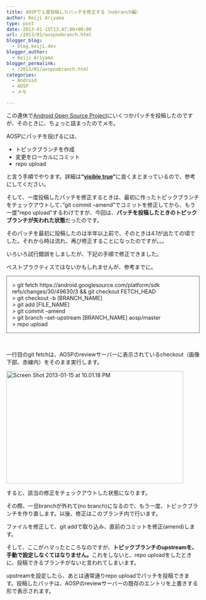 ```yaml
---
title: AOSPで１度投稿したパッチを修正する（nobranch編）
author: Keiji Ariyama
type: post
date: 2013-01-15T13:47:00+00:00
url: /2013/01/aospnobranch.html
blogger_blog:
  - blog.keiji.dev
blogger_author:
  - Keiji Ariyama
blogger_permalink:
  - /2013/01/aospnobranch.html
categories:
  - Android
  - AOSP
  - メモ

---
```

この連休で<a href="https://android-review.googlesource.com/#/" target="_blank">Android Open Source Project</a>にいくつかパッチを投稿したのですが、そのときに、ちょっと詰まったのでメモ。
  
<!--more-->

<div>
  <p>
    AOSPにパッチを投げるには、
  </p>
  
  <ul>
    <li>
      トピックブランチを作成
    </li>
    <li>
      変更をローカルにコミット
    </li>
    <li>
      repo upload
    </li>
  </ul>
  
  <p>
    と言う手順でやります。詳細は<b>&#8220;<a href="http://visible-true.blogspot.jp/2012/12/aaptresaosprepo-upload.html" target="_blank">visible true</a>&#8220;</b>に良くまとまっているので、参考にしてください。
  </p>
  
  <p>
    そして、一度投稿したパッチを修正するときは、最初に作ったトピックブランチをチェックアウトして、&#8221;git commit &#8211;amend&#8221;でコミットを修正してから、もう一度&#8221;repo upload&#8221;するわけですが、今回は、<b>パッチを投稿したときのトピックブランチが失われた状態</b>だったのです。
  </p>
  
  <p>
    そのパッチを最初に投稿したのは半年以上前で、そのときは4.1が出たての頃でした。それから時は流れ、再び修正することになったのですが。。。
  </p>
  
  <p>
    いろいろ試行錯誤をしましたが、下記の手順で修正できました。
  </p>
  
  <p>
    ベストプラクティスではないかもしれませんが、参考までに。
  </p>
  
  <div style="border: solid 1px #666666; padding: 1em;">
    > git fetch https://android.googlesource.com/platform/sdk refs/changes/30/49630/3 && git checkout FETCH_HEAD<br /> > git checkout -b [BRANCH_NAME]<br /> > git add [FILE_NAME]<br /> > git commit &#8211;amend<br /> > git branch &#8211;set-upstream [BRANCH_NAME] aosp/master<br /> > repo upload
  </div>
  
  <p>
    &nbsp;
  </p>
  
  <p>
    一行目のgit fetchは、AOSPのreviewサーバーに表示されているcheckout（画像下部、赤線内）をそのまま実行します。
  </p>
  
  <div>
    <a href="https://blog.keiji.dev/wp-content/uploads/2013/01/Screen-Shot-2013-01-15-at-10.01.18-PM.jpg"><img class="aligncenter  wp-image-86" alt="Screen Shot 2013-01-15 at 10.01.18 PM" src="https://blog.keiji.dev/wp-content/uploads/2013/01/Screen-Shot-2013-01-15-at-10.01.18-PM.jpg" width="461" height="293" /></a>
  </div>
  
  <p>
    すると、該当の修正をチェックアウトした状態になります。
  </p>
  
  <p>
    その際、一旦branchが外れて(no branch)になるので、もう一度、トピックブランチを作り直します。以後、修正はこのブランチ内で行います。
  </p>
  
  <p>
    ファイルを修正して、git addで取り込み、直前のコミットを修正(amend)します。
  </p>
  
  <p>
    そして、ここがハマったところなのですが、<b>トピックブランチのupstreamを、手動で設定しなくてはなりません。</b>これをしないと、repo uploadをしたときに、投稿できるブランチがないと言われてしまいます。
  </p>
  
  <p>
    upstreamを設定したら、あとは通常通りrepo uploadでパッチを投稿できます。投稿したパッチは、AOSPのreviewサーバーの既存のエントリを上書きする形で表示されます。
  </p>
</div>